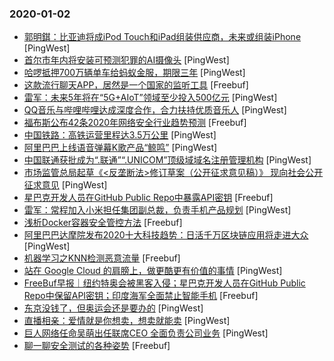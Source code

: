 ### 2020-01-02

* [郭明錤：比亚迪将成iPod Touch和iPad组装供应商，未来或组装iPhone](https://www.pingwest.com/w/202084) [PingWest]
* [首尔市年内将安装可预测犯罪的AI摄像头](https://www.pingwest.com/w/202072) [PingWest]
* [哈啰抵押700万辆单车给蚂蚁金服，期限三年](https://www.pingwest.com/w/202074) [PingWest]
* [这款流行聊天APP，居然是一个国家的监听工具](https://www.freebuf.com/articles/terminal/223811.html) [Freebuf]
* [雷军：未来5年将在“5G+AIoT”领域至少投入500亿元](https://www.pingwest.com/w/202035) [PingWest]
* [QQ音乐与哔哩哔哩达成深度合作，合力扶持优质音乐人](https://www.pingwest.com/w/202006) [PingWest]
* [福布斯公布42条2020年网络安全行业趋势预测](https://www.freebuf.com/articles/network/223169.html) [Freebuf]
* [中国铁路：高铁运营里程达3.5万公里](https://www.pingwest.com/w/201995) [PingWest]
* [阿里巴巴上线语音弹幕K歌产品“鲸鸣”](https://www.pingwest.com/w/201986) [PingWest]
* [中国联通获批成为“.联通”“.UNICOM”顶级域域名注册管理机构](https://www.pingwest.com/w/201978) [PingWest]
* [市场监管总局起草《<反垄断法>修订草案（公开征求意见稿）》 现向社会公开征求意见](https://www.pingwest.com/w/201979) [PingWest]
* [星巴克开发人员在GitHub Public Repo中暴露API密钥](https://www.freebuf.com/news/224348.html) [Freebuf]
* [雷军：常程加入小米担任集团副总裁，负责手机产品规划](https://www.pingwest.com/w/201957) [PingWest]
* [浅析Docker容器安全管控方法](https://www.freebuf.com/articles/es/223187.html) [Freebuf]
* [阿里巴巴达摩院发布2020十大科技趋势：日活千万区块链应用将走进大众](https://www.pingwest.com/w/201946) [PingWest]
* [机器学习之KNN检测恶意流量](https://www.freebuf.com/articles/web/223056.html) [Freebuf]
* [站在 Google Cloud 的肩膀上，做更酷更有价值的事情](https://www.pingwest.com/a/201802) [PingWest]
* [FreeBuf早报｜纽约特奥会被黑客入侵；星巴克开发人员在GitHub Public Repo中保留API密钥；印度海军全面禁止智能手机](https://www.freebuf.com/news/224323.html) [Freebuf]
* [东京没钱了，但奥运会还是要办的](https://www.pingwest.com/a/197749) [PingWest]
* [直播相亲：爱情就是你想卖，想卖就能卖](https://www.pingwest.com/a/201769) [PingWest]
* [巨人网络任命吴萌出任联席CEO 全面负责公司业务](https://www.pingwest.com/w/201934) [PingWest]
* [聊一聊安全测试的各种姿势](https://www.freebuf.com/articles/es/223176.html) [Freebuf]
